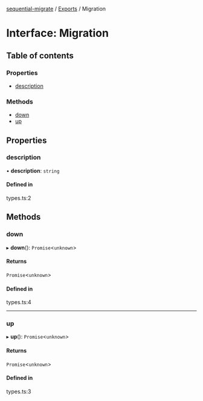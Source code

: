 [sequential-migrate](../README.md) / [Exports](../modules.md) / Migration

# Interface: Migration

## Table of contents

### Properties

- [description](Migration.md#description)

### Methods

- [down](Migration.md#down)
- [up](Migration.md#up)

## Properties

### description

• **description**: `string`

#### Defined in

types.ts:2

## Methods

### down

▸ **down**(): `Promise`<`unknown`\>

#### Returns

`Promise`<`unknown`\>

#### Defined in

types.ts:4

___

### up

▸ **up**(): `Promise`<`unknown`\>

#### Returns

`Promise`<`unknown`\>

#### Defined in

types.ts:3
